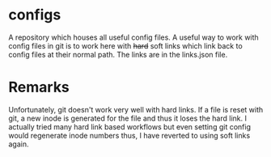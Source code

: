 # configs

A repository which houses all useful config files. A useful way to work with config files in git is to work here with ~~hard~~ soft links which link back to config files at their normal path. The links are in the links.json file.

# Remarks

Unfortunately, git doesn't work very well with hard links. If a file is reset with git, a new inode is generated for the file and thus it loses the hard link. I actually tried many hard link based workflows but even setting git config would regenerate inode numbers thus, I have reverted to using soft links again.

